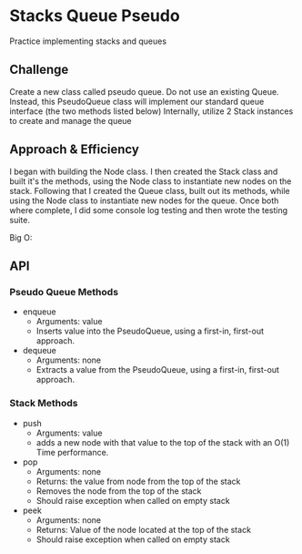 # Stacks Queue Pseudo

Practice implementing stacks and queues

## Challenge

Create a new class called pseudo queue.
Do not use an existing Queue.
Instead, this PseudoQueue class will implement our standard queue interface (the two methods listed below)
Internally, utilize 2 Stack instances to create and manage the queue

## Approach & Efficiency

I began with building the Node class. I then created the Stack class and built it's the methods, using the Node class to instantiate new nodes on the stack. Following that I created the Queue class, built out its methods, while using the Node class to instantiate new nodes for the queue. Once both where complete, I did some console log testing and then wrote the testing suite.

Big O:


## API

### Pseudo Queue Methods

- enqueue
  - Arguments: value
  - Inserts value into the PseudoQueue, using a first-in, first-out approach.
- dequeue
  - Arguments: none
  - Extracts a value from the PseudoQueue, using a first-in, first-out approach.

### Stack Methods

- push
  - Arguments: value
  - adds a new node with that value to the top of the stack with an O(1) Time performance.
- pop
  - Arguments: none
  - Returns: the value from node from the top of the stack
  - Removes the node from the top of the stack
  - Should raise exception when called on empty stack
- peek
  - Arguments: none
  - Returns: Value of the node located at the top of the stack
  - Should raise exception when called on empty stack